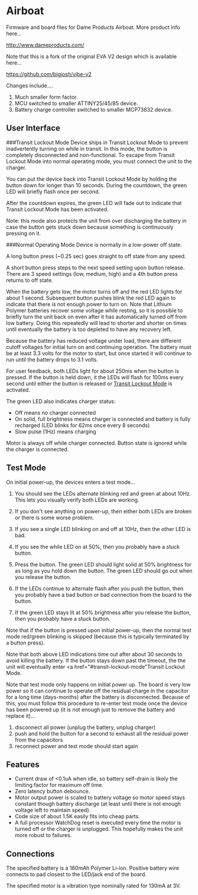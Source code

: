 Airboat
=======

Firmware and board files for Dame Products Airboat. More product info here...

http://www.dameproducts.com/

Note that this is a fork of the original EVA V2 design which is available here...

https://github.com/bigjosh/vibe-v2

Changes include....

1. Much smaller form factor.
2. MCU switched to smaller ATTINY25/45/85 device.
3. Battery charge controller switched to smaller MCP73832 device.


User Interface
--------------

###Transit Lockout Mode
Device ships in Transit Lockout Mode to prevent inadvertently turning on while in transit. In this mode, the button is completely disconnected and non-functional. To escape from Transit Lockout Mode into normal operating mode, you must connect the unit to the charger.

You can put the device back into Transit Lockout Mode by holding the button down for longer than 10 seconds. During the countdown, the green LED will briefly flash once per second.

After the countdown expires, the  green LED will fade out to indicate that Transit Lockout Mode has been activated.

Note: this mode also protects the unit from over discharging the battery in case the button gets stuck down because something is continuously pressing on it.

###Normal Operating Mode
Device is normally in a low-power off state.

A long button press (~0.25 sec) goes straight to off state from any speed. 

A short button press steps to the next speed setting upon button release. There are 3 speed settings (low, medium, high) and a 4th button press returns to off state.

When the battery gets low, the motor turns off and the red LED lights for about 1 second. Subsequent button pushes blink the red LED again to indicate that there is not enough power to turn on. Note that Lithium Polymer batteries recover some voltage while resting, so it is possible to briefly turn the unit back on even after it has automatically turned off from low battery. Doing this repeatedly will lead to shorter and shorter on times until eventually the battery is too depleted to have any recovery left.

Because the battery has reduced voltage under load, there are different cutoff voltages for initial turn on and continuing operation. The battery must be at least 3.3 volts for the motor to start, but once started it will continue to run until the battery drops to 3.1 volts. 

For user feedback, both LEDs light for about 250ms when the button is pressed. If the button is held down, it the  LEDs will flash for 100ms every second until either the button is released or <a href="#transit-lockout-mode">Transit Lockout Mode</a> is activated.  

The green LED also indicates charger status: 

* Off means no charger connected
* On solid, full brightness means charger is connected and battery is fully recharged (LED blinks for 62ms once every 8 seconds)
* Slow pulse (1Hz) means charging


Motor is always off while charger connected. Button state is ignored while the charger is connected.

Test Mode
---------
On initial power-up, the devices enters a test mode...

1. You should see the LEDs alternate blinking red and green at about 10Hz. This lets you visually verify both LEDs are working. 
  1. If you don't see anything on power-up, then either both LEDs are broken or there is some worse problem.
  2. If you see a single LED blinking on and off at 10Hz, then the other LED is bad.
  3. If you see the while LED on at 50%, then you probably have a stuck button. 

2. Press the button. The green LED should light solid at 50% brightness for as long as you hold down the button. The green LED should go out when you release the button.
  1. If the LEDs continue to alternate flash after you push the button, then you probably have a bad button or bad connection from the board to the button. 
  2. If the green LED stays lit at 50% brightness after you release the button, then you probably have a stuck button.

Note that if the button is pressed upon initial power-up, then the normal test mode red/green blinking is skipped (because this is typically terminated by a button press).

Note that both above LED indications time out after about 30 seconds to avoid killing the battery. If the button stays down past the timeout, the the unit will eventually enter <a href="#transit-lockout-mode"Transit Lockout Mode</a>. 

Note that test mode only happens on initial power up. The board is very low power so it can continue to operate off the residual charge in the capacitor for a long time (days-months) after the battery is disconnected. Because of this, you must follow this procedure to re-enter test mode once the device has been powered up (it is not enough just to remove the battery and replace it)... 

1. disconnect all power (unplug the battery, unplug charger)
2. push and hold the button for a second to exhaust all the residual power from the capacitors
3. reconnect power and test mode should start again
 

Features
--------
* Current draw of <0.1uA when idle, so battery self-drain is likely the limiting factor for maximum off time.
* Zero latency button debounce.
* Motor output power is scaled to battery voltage so motor speed stays constant though battery discharge (at least until there is not enough voltage left to maintain speed). 
* Code size of about 1.5K easily fits into cheap parts. 
* A full processor WatchDog reset is executed every time the motor is turned off or the charger is unplugged. This hopefully makes the unit more robust to failures.

Connections
-----------
The specified battery is a 160mAh Polymer Li-ion. Positive battery wire connects to pad closest to the LED/jack end  of the board.

The specified motor is a vibration type nominally rated for 130mA at 3V.
